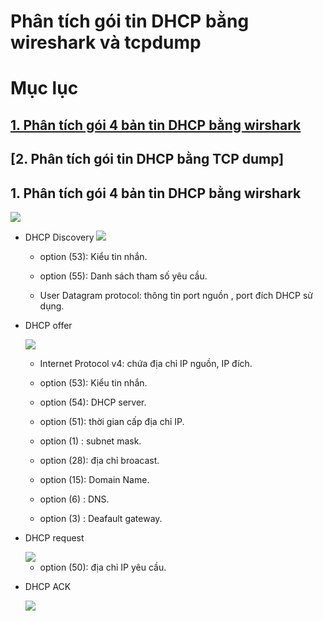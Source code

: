 # Phân tích gói tin DHCP bằng wireshark và tcpdump

# Mục lục

## [1. Phân tích gói 4 bản tin DHCP bằng wirshark]()

## [2. Phân tích gói tin DHCP bằng TCP dump]

## 1.  Phân tích gói 4 bản tin DHCP bằng wirshark


<img src="https://imgur.com/Cna5vtR.png">

- DHCP Discovery
    <img src="https://imgur.com/rQP9kRa.png">

    - option (53): Kiểu tin nhắn.
    
    - option (55): Danh sách tham số yêu cầu.

    - User Datagram protocol: thông tin port nguồn , port đích DHCP sử dụng.

- DHCP offer

    <img src="https://imgur.com/x914ykv.png">

    - Internet Protocol v4: chứa địa chỉ IP nguồn, IP đích.

    - option (53): Kiểu tin nhắn.

    - option (54): DHCP server.

    - option (51): thời gian cấp địa chỉ IP.

    - option (1) : subnet mask.

    - option (28): địa chỉ broacast.

    - option (15): Domain Name.

    - option (6) : DNS.

    - option (3) : Deafault gateway.

- DHCP request

    <img src="https://imgur.com/i5sGA0K.png">

    - option (50): địa chỉ IP yêu cầu.

- DHCP ACK

    <img src="https://imgur.com/9RhP3qk.png">
